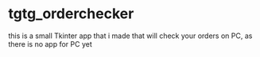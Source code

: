 # tgtg_orderchecker
this is a small Tkinter app that i made that will check your orders on PC, as there is no app for PC yet
